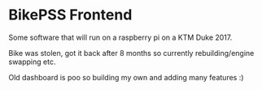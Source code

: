 # BikePSS Frontend

Some software that will run on a raspberry pi on a KTM Duke 2017.

Bike was stolen, got it back after 8 months so currently rebuilding/engine swapping etc.

Old dashboard is poo so building my own and adding many features :)

